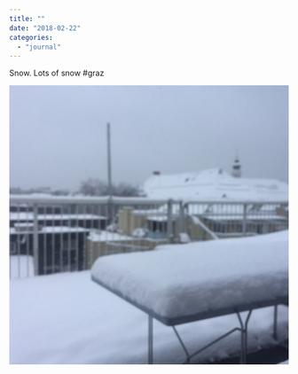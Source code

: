```yaml
---
title: ""
date: "2018-02-22"
categories: 
  - "journal"
---
```


Snow. Lots of snow #graz

![](images/f83b45153a.jpg)
